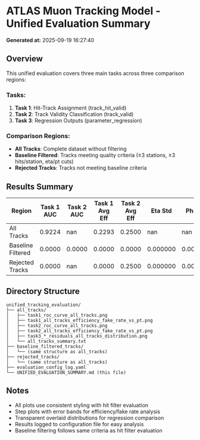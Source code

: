 # ATLAS Muon Tracking Model - Unified Evaluation Summary

**Generated at:** 2025-09-19 16:27:40

## Overview

This unified evaluation covers three main tasks across three comparison regions:

### Tasks:
1. **Task 1**: Hit-Track Assignment (track_hit_valid)
2. **Task 2**: Track Validity Classification (track_valid)
3. **Task 3**: Regression Outputs (parameter_regression)

### Comparison Regions:
- **All Tracks**: Complete dataset without filtering
- **Baseline Filtered**: Tracks meeting quality criteria (≥3 stations, ≥3 hits/station, eta/pt cuts)
- **Rejected Tracks**: Tracks not meeting baseline criteria

## Results Summary

| Region | Task 1 AUC | Task 2 AUC | Task 1 Avg Eff | Task 2 Avg Eff | Eta Std | Phi Std | qpt Std |
|--------|------------|------------|----------------|----------------|---------|---------|----------|
| All Tracks | 0.9224 | nan | 0.2293 | 0.2500 | nan | nan | 0.058289 |
| Baseline Filtered | 0.0000 | 0.0000 | 0.0000 | 0.0000 | 0.000000 | 0.000000 | 0.000000 |
| Rejected Tracks | 0.0000 | nan | 0.0000 | 0.2500 | 0.000000 | 0.000000 | 0.000000 |

## Directory Structure

```
unified_tracking_evaluation/
├── all_tracks/
│   ├── task1_roc_curve_all_tracks.png
│   ├── task1_all_tracks_efficiency_fake_rate_vs_pt.png
│   ├── task2_roc_curve_all_tracks.png
│   ├── task2_all_tracks_efficiency_fake_rate_vs_pt.png
│   ├── task3_*_residuals_all_tracks_distribution.png
│   └── all_tracks_summary.txt
├── baseline_filtered_tracks/
│   └── (same structure as all_tracks)
├── rejected_tracks/
│   └── (same structure as all_tracks)
├── evaluation_config_log.yaml
└── UNIFIED_EVALUATION_SUMMARY.md (this file)
```

## Notes

- All plots use consistent styling with hit filter evaluation
- Step plots with error bands for efficiency/fake rate analysis
- Transparent overlaid distributions for regression comparison
- Results logged to configuration file for easy analysis
- Baseline filtering follows same criteria as hit filter evaluation
